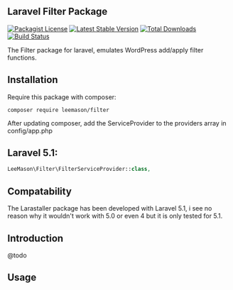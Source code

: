 ## Laravel Filter Package
[![Packagist License](https://poser.pugx.org/leemason/filter/license.png)](http://choosealicense.com/licenses/mit/)
[![Latest Stable Version](https://poser.pugx.org/leemason/filter/version.png)](https://packagist.org/packages/leemason/filter)
[![Total Downloads](https://poser.pugx.org/leemason/filter/d/total.png)](https://packagist.org/packages/leemason/filter)
[![Build Status](https://travis-ci.org/leemason/filter.svg?branch=master)](https://travis-ci.org/leemason/filter)

The Filter package for laravel, emulates WordPress add/apply filter functions.

## Installation

Require this package with composer:

```
composer require leemason/filter
```

After updating composer, add the ServiceProvider to the providers array in config/app.php

## Laravel 5.1:

```php
LeeMason\Filter\FilterServiceProvider::class,
```

## Compatability

The Larastaller package has been developed with Laravel 5.1, i see no reason why it wouldn't work with 5.0 or even 4 but it is only tested for 5.1.

## Introduction

@todo

## Usage

